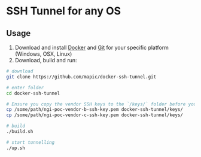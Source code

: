 # SSH Tunnel for any OS

## Usage
1. Download and install [Docker](https://docs.docker.com/install/) and [Git](https://git-scm.com/book/en/v2/Getting-Started-Installing-Git) for your specific platform (Windows, OSX, Linux)
2. Download, build and run:
```bash
# download 
git clone https://github.com/mapic/docker-ssh-tunnel.git

# enter folder
cd docker-ssh-tunnel

# Ensure you copy the vendor SSH keys to the `/keys/` folder before you start. For example:
cp /some/path/ngi-poc-vendor-b-ssh-key.pem docker-ssh-tunnel/keys/
cp /some/path/ngi-poc-vendor-c-ssh-key.pem docker-ssh-tunnel/keys/

# build
./build.sh

# start tunnelling
./up.sh
```


